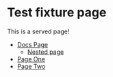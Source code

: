 # Test fixture page
This is a served page!
- [Docs Page](/docs)
    - [Nested page](/docs/nested)
- [Page One](/page-one)		
- [Page Two](/page-two)